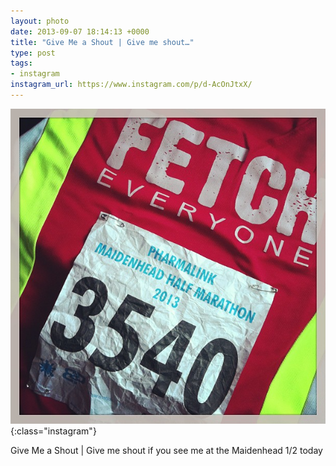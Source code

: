 ```yaml
---
layout: photo
date: 2013-09-07 18:14:13 +0000
title: "Give Me a Shout | Give me shout…"
type: post
tags:
- instagram
instagram_url: https://www.instagram.com/p/d-AcOnJtxX/
---
```


![Instagram - d-AcOnJtxX](/img/d-AcOnJtxX.jpg){:class="instagram"}

Give Me a Shout | Give me shout if you see me at the Maidenhead 1/2 today
